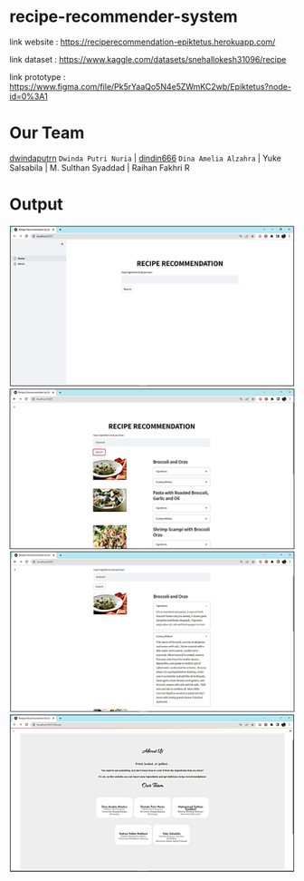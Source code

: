 # recipe-recommender-system
link website : https://reciperecommendation-epiktetus.herokuapp.com/

link dataset : https://www.kaggle.com/datasets/snehallokesh31096/recipe

link prototype : https://www.figma.com/file/Pk5rYaaQo5N4e5ZWmKC2wb/Epiktetus?node-id=0%3A1

# Our Team
[dwindaputrn](https://github.com/dwindaputrn) `Dwinda Putri Nuria` | [dindin666](https://github.com/dindin666) `Dina Amelia Alzahra` | Yuke Salsabila | M. Sulthan Syaddad | Raihan Fakhri R

# Output
![lampu](https://github.com/dwindaputrn/recipe-recommender-system/blob/master/pict/1.png)
![lampu](https://github.com/dwindaputrn/recipe-recommender-system/blob/master/pict/2.png)
![lampu](https://github.com/dwindaputrn/recipe-recommender-system/blob/master/pict/3.png)
![lampu](https://github.com/dwindaputrn/recipe-recommender-system/blob/master/pict/4.png)

